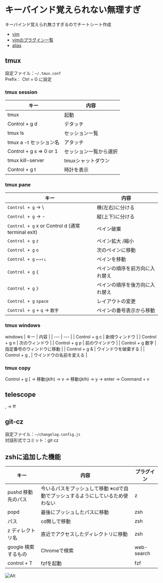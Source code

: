 # キーバインド覚えられない無理すぎ
キーバインド覚えられ無さすぎるのでチートシート作成
- [vim](/.config/nvim/lua/keybinds.lua)
- [vimのプラグイン一覧](./vim.md)
- [alias](./alias.md)
## tmux
設定ファイル：`~/.tmux.conf`  
Prefix： Ctrl + G に設定
### tmux session
| キー | 内容 |
| --- | --- |
| tmux | 起動 |
| Control + g d | デタッチ |
| tmux ls | セッション一覧 |
| tmux a -t セッション名 | アタッチ |
| Control + g s => 0 or 1 | セッション一覧から選択 |
| tmux kill-server | tmuxシャットダウン |
| Control + g t | 時計を表示 |

### tmux pane
| キー | 内容 |
| --- | --- |
| `Control + g` → \ | 横(左右)に分ける |
| `Control + g` → - | 縦(上下)に分ける |
| `Control + g` x or Control d (通常terminal exit) | ペイン破棄 |
| `Control + g` `z` | ペイン拡大 /縮小 |
| `Control + g` `o` | 次のペインに移動 |
| `Control + g` `←→↑↓` | ペインを移動 |
| `Control + g` ` { ` | ペインの順序を前方向に入れ替え |
| `Control + g` ` } ` | ペインの順序を後方向に入れ替え |
| `Control + g` `space` | レイアウトの変更 |
| `Control + g` + `q` → `数字` | ペインの番号表示から移動 |

### tmux windows
windows
| キー | 内容 |
| --- | --- |
| Control + g c | 新規ウィンドウ |
| Control + g n | 次のウィンドウ |
| Control + g p | 前のウインドウ |
| Control + g 数字 | 指定番号のウィンドウに移動 |
| Control + g & | ウインドウを破棄する |
| Control + g , | ウインドウの名前を変える |

### tmux copy
Control + g [ → 移動(jklh) → v → 移動(jklh) → y → enter → Command + v

## telescope
, →  ff

## git-cz
設定ファイル：`~/changelog.config.js`  
対話形式でコミット：git cz

## zshに追加した機能
| キー | 内容 | プラグイン |
| --- | --- | --- |
| pushd 移動先のパス | 今いるパスをプッシュして移動  ※cdで自動でプッシュするようにしているため使わない| z |
| popd | 最後にプッシュしたパスに移動 | zsh |
| パス | cd無しで移動 | zsh |
| z ディレクトリ名 | 直近でアクセスしたディレクトリに移動 | zsh |
| google 検索するもの | Chromeで検索 | web-search |
| control + T | fzfを起動 | fzf |

![Alt](https://repobeats.axiom.co/api/embed/d195a3f40c76c2bedc77aaa70f5c15cb9966cc7b.svg "Repobeats analytics image")
